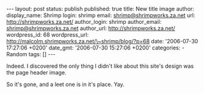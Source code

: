 --- layout: post status: publish published: true title: New title image
author: display\_name: Shrimp login: shrimp email:
shrimp@shrimpworks.za.net url: http://shrimpworks.za.net/ author\_login:
shrimp author\_email: shrimp@shrimpworks.za.net author\_url:
http://shrimpworks.za.net/ wordpress\_id: 68 wordpress\_url:
http://malcolm.shrimpworks.za.net/\~shrimp/blog/?p=68 date: '2006-07-30
17:27:06 +0200' date\_gmt: '2006-07-30 15:27:06 +0200' categories: -
Random tags: \[\] ---

Indeed. I discovered the only thing I didn't like about this site's
design was the page header image.

So it's gone, and a leet one is in it's place. Yay.

